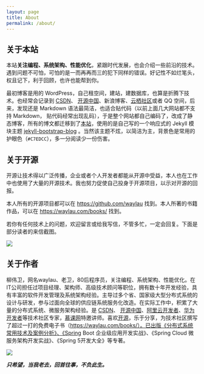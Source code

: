 ```yaml
---
layout: page
title: About
permalink: /about/
---
```

## 关于本站

本站**关注编程、系统架构、性能优化**，紧跟时代发展，也会介绍一些前沿的技术。遇到问题不可怕，可怕的是一而再再而三的犯下同样的错误。好记性不如烂笔头，权且记下，利于回顾，也许也能帮到你。

最初博客是用的 WordPress，自己租空间，建站，建数据库，也算是折腾下技术。也经常会记录到 [CSDN](https://waylau.blog.csdn.net)、 [开源中国](http://my.oschina.net/waylau)、新浪博客、[云栖社区](https://yq.aliyun.com/u/waylau)或者 QQ 空间，后来，发现还是 Markdown 语法最简洁，也适合贴代码（以前上面几大网站都不支持 Markdown， 贴代码经常出现乱码），于是整个网站都自己编码了，改成了静态博客，所有的博文都迁移到了[本站](https://waylau.com/)，使用的是自己写的一个响应式的 Jekyll 模块主题 [jekyll-bootstrap-blog](https://github.com/waylau/jekyll-bootstrap-blog) 。当然该主题不炫，以简洁为主，背景色是常用的护眼色（`#C7EDCC`），多一分阅读少一份伤害。
 
## 关于开源

开源让技术得以广泛传播，企业或者个人开发者都能从开源中受益，本人也在工作中也使用了大量的开源技术。我也努力促使自己投身于开源项目，以示对开源的回报。

本人所有的开源项目都可以在 <https://github.com/waylau> 找到。本人所著的书籍作品，可以在 <https://waylau.com/books/> 找到。

若你有任何技术上的问题，欢迎留言或给我写信，不管多忙，一定会回复。下面是部分读者的来信截图。

![](/images/gmail.jpg)

## 关于作者

柳伟卫，网名waylau、老卫，80后程序员，关注编程、系统架构、性能优化。在IT公司担任过项目经理、架构师、高级技术顾问等职位，拥有数十年开发经验，具有丰富的软件开发管理及系统架构经验。主导过多个省、国家级大型分布式系统的设计与研发，参与过面向全球的供应链系统服务化改造。在实际工作中，积累了大量的分布式系统、微服务架构经验。是 [CSDN](http://blog.csdn.net/kkkloveyou)、 [开源中国](http://my.oschina.net/waylau)、[阿里云开发者](https://developer.aliyun.com/profile/5hmvd55g6gvno)、[华为开发者](https://developer.huawei.com/consumer/cn/forum/personalcenter/mypost/publishtopic?uid=opf0634ac7160d3fd64ddf19b0010266)等技术社区专家，[慕课网](http://www.imooc.com/u/4842271)特邀讲师。喜欢[开源](https://github.com/waylau)，乐于分享，为技术社区撰写了超过一打的免费电子书（https://waylau.com/books/）。已出版《分布式系统常用技术及案例分析》、《Spring Boot 企业级应用开发实战》、《Spring Cloud 微服务架构开发实战》、《Spring 5开发大全》等专著。

![](/images/way_500_500.jpg)

***只希望，当我老去，回首往事，不负此生。***
